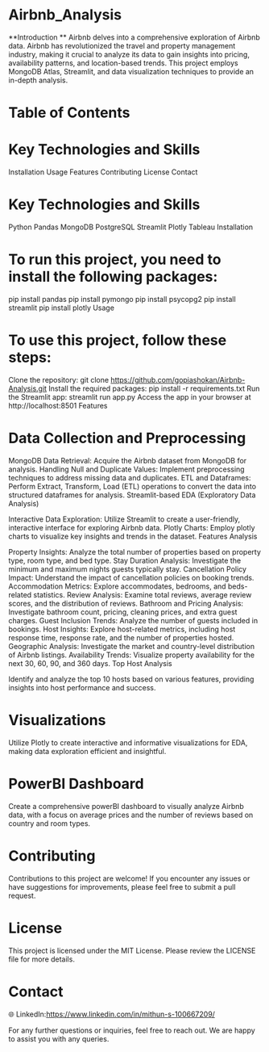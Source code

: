 # Airbnb_Analysis

**Introduction
**
Airbnb delves into a comprehensive exploration of Airbnb data. Airbnb has revolutionized the travel and property management industry, making it crucial to analyze its data to gain insights into pricing, availability patterns, and location-based trends. This project employs MongoDB Atlas, Streamlit, and data visualization techniques to provide an in-depth analysis.

# Table of Contents

# Key Technologies and Skills
Installation
Usage
Features
Contributing
License
Contact

# Key Technologies and Skills

Python
Pandas
MongoDB
PostgreSQL
Streamlit
Plotly
Tableau
Installation

# To run this project, you need to install the following packages:

pip install pandas
pip install pymongo
pip install psycopg2
pip install streamlit
pip install plotly
Usage

# To use this project, follow these steps:

Clone the repository: git clone https://github.com/gopiashokan/Airbnb-Analysis.git
Install the required packages: pip install -r requirements.txt
Run the Streamlit app: streamlit run app.py
Access the app in your browser at http://localhost:8501
Features

# Data Collection and Preprocessing

MongoDB Data Retrieval: Acquire the Airbnb dataset from MongoDB for analysis.
Handling Null and Duplicate Values: Implement preprocessing techniques to address missing data and duplicates.
ETL and Dataframes: Perform Extract, Transform, Load (ETL) operations to convert the data into structured dataframes for analysis.
Streamlit-based EDA (Exploratory Data Analysis)

Interactive Data Exploration: Utilize Streamlit to create a user-friendly, interactive interface for exploring Airbnb data.
Plotly Charts: Employ plotly charts to visualize key insights and trends in the dataset.
Features Analysis

Property Insights: Analyze the total number of properties based on property type, room type, and bed type.
Stay Duration Analysis: Investigate the minimum and maximum nights guests typically stay.
Cancellation Policy Impact: Understand the impact of cancellation policies on booking trends.
Accommodation Metrics: Explore accommodates, bedrooms, and beds-related statistics.
Review Analysis: Examine total reviews, average review scores, and the distribution of reviews.
Bathroom and Pricing Analysis: Investigate bathroom count, pricing, cleaning prices, and extra guest charges.
Guest Inclusion Trends: Analyze the number of guests included in bookings.
Host Insights: Explore host-related metrics, including host response time, response rate, and the number of properties hosted.
Geographic Analysis: Investigate the market and country-level distribution of Airbnb listings.
Availability Trends: Visualize property availability for the next 30, 60, 90, and 360 days.
Top Host Analysis

Identify and analyze the top 10 hosts based on various features, providing insights into host performance and success.

# Visualizations

Utilize Plotly to create interactive and informative visualizations for EDA, making data exploration efficient and insightful.

# PowerBI Dashboard

Create a comprehensive powerBI dashboard to visually analyze Airbnb data, with a focus on average prices and the number of reviews based on country and room types.

# Contributing

Contributions to this project are welcome! If you encounter any issues or have suggestions for improvements, please feel free to submit a pull request.

# License

This project is licensed under the MIT License. Please review the LICENSE file for more details.

# Contact

🌐 LinkedIn:https://www.linkedin.com/in/mithun-s-100667209/

For any further questions or inquiries, feel free to reach out. We are happy to assist you with any queries.

